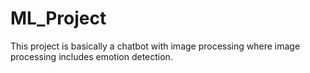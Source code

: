 # ML_Project

This project is basically a chatbot with image processing where image processing includes emotion detection.
 
